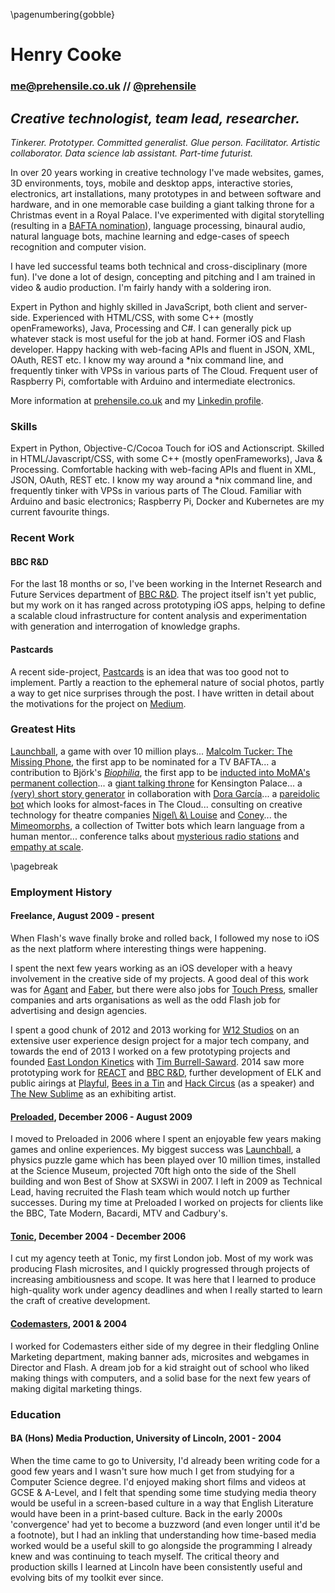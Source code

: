 \pagenumbering{gobble}

# Henry Cooke
### me@prehensile.co.uk // [\@prehensile][1]
## *Creative technologist, team lead, researcher.*

*Tinkerer. Prototyper. Committed generalist. Glue person. Facilitator. Artistic collaborator. Data science lab assistant. Part-time futurist.*

In over 20 years working in creative technology I've made websites, games, 3D environments, toys, mobile and desktop apps, interactive stories, electronics, art installations, many prototypes in and between software and hardware, and in one memorable case building a giant talking throne for a Christmas event in a Royal Palace. I've experimented with digital storytelling (resulting in a [BAFTA nomination][12]), language processing, binaural audio, natural language bots, machine learning and edge-cases of speech recognition and computer vision.

I have led successful teams both technical and cross-disciplinary (more fun). I've done a lot of design, concepting and pitching and I am trained in video & audio production. I'm fairly handy with a soldering iron.

Expert in Python and highly skilled in JavaScript, both client and server-side. Experienced with HTML/CSS, with some C++ (mostly openFrameworks), Java, Processing and C#. I can generally pick up whatever stack is most useful for the job at hand. Former iOS and Flash developer. Happy hacking with web-facing APIs and fluent in JSON, XML, OAuth, REST etc. I know my way around a *nix command line, and frequently tinker with VPSs in various parts of The Cloud. Frequent user of Raspberry Pi, comfortable with Arduino and intermediate electronics. 

More information at [prehensile.co.uk][6] and my [Linkedin profile][7].

### Skills
Expert in Python, Objective-C/Cocoa Touch for iOS and Actionscript. Skilled in HTML/Javascript/CSS, with some C++ (mostly openFrameworks), Java & Processing. Comfortable hacking with web-facing APIs and fluent in XML, JSON, OAuth, REST etc. I know my way around a *nix command line, and frequently tinker with VPSs in various parts of The Cloud. Familiar with Arduino and basic electronics; Raspberry Pi, Docker and Kubernetes are my current favourite things.

### Recent Work
#### BBC R&D
For the last 18 months or so, I've been working in the Internet Research and Future Services department of [BBC R&D][25]. The project itself isn't yet public, but my work on it has ranged across prototyping iOS apps, helping to define a scalable cloud infrastructure for content analysis and experimentation with generation and interrogation of knowledge graphs.

#### Pastcards
A recent side-project, [Pastcards][28] is an idea that was too good not to implement. Partly a reaction to the ephemeral nature of social photos, partly a way to get nice surprises through the post. I have written in detail about the motivations for the project on [Medium][29].

### Greatest Hits
[Launchball][18], a game with over 10 million plays... [Malcolm Tucker: The Missing Phone][13], the first app to be nominated for a TV BAFTA... a contribution to Björk's [*Biophilia*][14], the first app to be [inducted into MoMA's permanent collection][26]... a [giant talking throne][10] for Kensington Palace... a [(very) short story generator][27] in collaboration with [Dora García][9]... a [pareidolic bot][31] which looks for almost-faces in The Cloud... consulting on creative technology for theatre companies [Nigel\ &\ Louise][36] and [Coney][37]... the [Mimeomorphs][32], a collection of Twitter bots which learn language from a human mentor... conference talks about [mysterious radio stations][35] and [empathy at scale][30].

\pagebreak

### Employment History

#### Freelance, August 2009 - present  

When Flash's wave finally broke and rolled back, I followed my nose to iOS as the next platform where interesting things were happening.

I spent the next few years working as an iOS developer with a heavy involvement in the creative side of my projects. A good deal of this work was for [Agant][33] and [Faber][34], but there were also jobs for [Touch Press][35], smaller companies and arts organisations as well as the odd Flash job for advertising and design agencies.

I spent a good chunk of 2012 and 2013 working for [W12 Studios][15] on an extensive user experience design project for a major tech company, and towards the end of 2013 I worked on a few prototyping projects and founded [East London Kinetics][11] with [Tim Burrell-Saward][16]. 2014 saw more prototyping work for [REACT][24] and [BBC R&D][25], further development of ELK and public airings at [Playful][22], [Bees in a Tin][4] and [Hack Circus][5] (as a speaker) and [The New Sublime][23] as an exhibiting artist.

#### [Preloaded][17], December 2006 - August 2009  

I moved to Preloaded in 2006 where I spent an enjoyable few years making games and online experiences. My biggest success was [Launchball][18], a physics puzzle game which has been played over 10 million times, installed at the Science Museum, projected 70ft high onto the side of the Shell building and won Best of Show at SXSWi in 2007. I left in 2009 as Technical Lead, having recruited the Flash team which would notch up further successes. During my time at Preloaded I worked on projects for clients like the BBC, Tate Modern, Bacardi, MTV and Cadbury's.

#### [Tonic][19], December 2004 - December 2006  

I cut my agency teeth at Tonic, my first London job. Most of my work was producing Flash microsites, and I quickly progressed through projects of increasing ambitiousness and scope. It was here that I learned to produce high-quality work under agency deadlines and when I really started to learn the craft of creative development. 

#### [Codemasters][20], 2001 & 2004  

I worked for Codemasters either side of my degree in their fledgling Online Marketing department, making banner ads, microsites and webgames in Director and Flash. A dream job for a kid straight out of school who liked making things with computers, and a solid base for the next few years of making digital marketing things.

### Education
#### BA (Hons) Media Production, University of Lincoln, 2001 - 2004

When the time came to go to University, I'd already been writing code for a good few years and I wasn't sure how much I get from studying for a Computer Science degree. I'd enjoyed making short films and videos at GCSE & A-Level, and I felt that spending some time studying media theory would be useful in a screen-based culture in a way that English Literature would have been in a print-based culture. Back in the early 2000s 'convergence' had yet to become a buzzword (and even longer until it'd be a footnote), but I had an inkling that understanding how time-based media worked would be a useful skill to go alongside the programming I already knew and was continuing to teach myself. The critical theory and production skills I learned at Lincoln have been consistently useful and evolving bits of my toolkit ever since.

[1]: http://www.twitter.com/prehensile
[2]: http://dorkbotlondon.org/
[3]: http://ldnia.com/
[4]: http://manyandvaried.org.uk/projects/bees2014/
[5]: http://hackcircus.com/reality/
[6]: http://www.prehensile.co.uk
[7]: http://www.linkedin.com/in/henrycooke/
[8]: http://prehensile.tumblr.com/post/73409885551/a-couple-of-things-i-did-at-the-end-of-last-year-part
[9]: http://www.doragarcia.org
[10]: http://elkworks.co.uk/throne
[11]: http://elkworks.co.uk
[12]: http://www.bafta.org/search.html?q=television%20cooke%20tucker&w=true
[13]: http://www.agant.com/app.php?appID=ttoi
[14]: http://en.wikipedia.org/wiki/Biophilia_(album)#App_development
[15]: http://www.w12studios.com
[16]: http://www.timburrellsaward.com/
[17]: http://preloaded.com/
[18]: http://preloaded.com/games/launchball/
[19]: http://www.tonic.co.uk
[20]: http://www.codemasters.com
[21]: skype:prhnsl.henry?call
[22]: https://vimeo.com/113088352
[23]: http://www.brightondigitalfestival.co.uk/events/newsublime
[24]: http://www.react-hub.org.uk/
[25]: http://www.bbc.co.uk/rd
[26]: http://www.moma.org/explore/inside_out/2014/06/11/biophilia-the-first-app-in-momas-collection
[27]: http://twentythreemillionstories.tumblr.com/
[28]: https://pastcards.io
[29]: https://medium.com/@prehensile/why-i-made-pastcards-fc4406cc5330
[30]: https://medium.com/@prehensile/unintended-consequences-b2e23a9d0ba3
[31]: http://facesinthecloud.tumblr.com/
[32]: https://twitter.com/prehensile/lists/mimeomorphs
[33]: http://www.agant.com
[34]: http://www.faber.co.uk/
[35]: https://vimeo.com/113088352
[36]: http://www.nigelandlouise.com/web/
[37]: http://coneyhq.org/